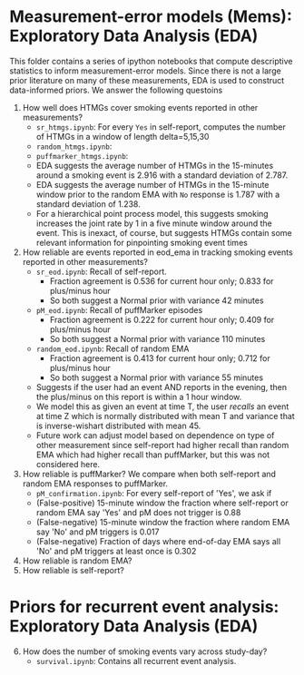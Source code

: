 # Measurement-error models (Mems): Exploratory Data Analysis (EDA)

This folder contains a series of ipython notebooks that compute descriptive statistics to inform measurement-error models.  Since there is not a large prior literature on many of these measurements, EDA is used to construct data-informed priors.  We answer the following questoins

1. How well does HTMGs cover smoking events reported in other measurements? 
    +  `sr_htmgs.ipynb`: For every `Yes` in self-report, computes the number of HTMGs in a window of length delta=5,15,30 
    +  `random_htmgs.ipynb`:
    +  `puffmarker_htmgs.ipynb`:
    +  EDA suggests the average number of HTMGs in the 15-minutes around a smoking event is 2.916 with a standard deviation of 2.787.  
    +  EDA suggests the average number of HTMGs in the 15-minute window prior to the random EMA with `No` response is 1.787 with a standard deviation of 1.238.
    +  For a hierarchical point process model, this suggests smoking increases the joint rate by 1 in a five minute window around the event.  This is inexact, of course, but suggests HTMGs contain some relevant information for pinpointing smoking event times
2. How reliable are events reported in eod_ema in tracking smoking events reported in other measurements?
    + `sr_eod.ipynb`: Recall of self-report.
        - Fraction agreement is 0.536 for current hour only; 0.833 for plus/minus hour
        - So both suggest a Normal prior with variance 42 minutes 
    + `pM_eod.ipynb`: Recall of puffMarker episodes
        - Fraction agreement is 0.222 for current hour only; 0.409 for plus/minus hour
        - So both suggest a Normal prior with variance 110 minutes 
    + `random_eod.ipynb`: Recall of random EMA
        - Fraction agreement is 0.413 for current hour only; 0.712 for plus/minus hour
        - So both suggest a Normal prior with variance 55 minutes 
    + Suggests if the user had an event AND reports in the evening, then the plus/minus on this report is within a 1 hour window.  
    + We model this as given an event at time T, the user _recalls_ an event at time Z which is normally distributed with mean T and variance that is inverse-wishart distributed with mean 45.
    + Future work can adjust model based on dependence on type of other measurement since self-report had higher recall than random EMA which had higher recall than puffMarker, but this was not considered here.
3. How reliable is puffMarker? We compare when both self-report and random EMA responses to puffMarker.  
    + `pM_confirmation.ipynb`: For every self-report of 'Yes', we ask if 
    + (False-positive) 15-minute window the fraction where self-report or random EMA say 'Yes' and pM does not trigger is 0.88
    + (False-negative) 15-minute window the fraction where random EMA say 'No' and pM triggers is 0.017
    + (False-negative) Fraction of days where end-of-day EMA says all 'No' and pM triggers at least once is 0.302
4. How reliable is random EMA?
5. How reliable is self-report?

# Priors for recurrent event analysis: Exploratory Data Analysis (EDA)

6. How does the number of smoking events vary across study-day?
    + `survival.ipynb`: Contains all recurrent event analysis.  
